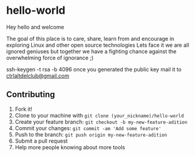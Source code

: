 # hello-world
Hey hello and welcome

The goal of this place is to care, share, learn from and encourage in exploring Linux and other open source technologies
Lets face it we are all ignored geniuses but together we have a fighting chance against the overwhelming force of ignorance ;)

ssh-keygen -t rsa -b 4096
once you generated the public key mail it to ctrlaltdelclub@gmail.com


## Contributing

1. Fork it!
2. Clone to your machine with `git clone (your_nickname)/hello-world`
3. Create your feature branch: `git checkout -b my-new-feature-adition`
4. Commit your changes: `git commit -am 'Add some feature'`
5. Push to the branch: `git push origin my-new-feature-adition`
6. Submit a pull request
7. Help more people knowing about more tools
